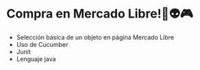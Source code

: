 # Compra en Mercado Libre!:robot::alien::video_game:

- Selección básica de un objeto en página Mercado Libre
- Uso de Cucumber
- Junit
- Lenguaje java
